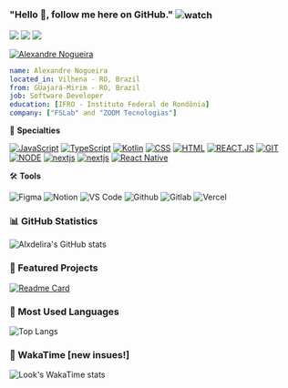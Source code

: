 ### "Hello 👋, follow me here on GitHub."  <img align="center" alt="watch" margin="10px" src="https://img.shields.io/github/followers/Alxdelira?style=social&label=Follow&maxAge=2592000" />

<div align="left">
  <p>
  <a target="_blank" href="https://www.linkedin.com/in/alxdelira/"><img src="https://img.shields.io/badge/linkedin-%230077B5.svg?style=for-the-badge&logo=linkedin&logoColor=white"/></a>
  <a target="_blank" href="https://www.instagram.com/alx_delira"><img src="https://img.shields.io/badge/Instagram-E4405F?style=for-the-badge&logo=instagram&logoColor=white"></a>  
  <a href = "mailto:alx.delira@gmail.com"><img src="https://img.shields.io/badge/-Gmail-%23333?style=for-the-badge&logo=gmail&logoColor=white" target="_blank"></a>
  </p> 
   <p align="left"> <a href="https://github.com/ryo-ma/github-profile-trophy"><img src="https://github-profile-trophy.vercel.app/?username=Alxdelira&theme=algolia" alt="Alexandre Nogueira" /></a> </p>
</div>

```yaml
name: Alexandre Nogueira
located_in: Vilhena - RO, Brazil
from: GUajará-Mirim - RO, Brazil
job: Software Developer
education: [IFRO - Instituto Federal de Rondônia]
company: ["FSLab" and "ZOOM Tecnologias"]
```

📱 **Specialties**
<div align="left">
  <a href="https://github.com/Alxdelira?tab=repositories&language=javascript"><img src="https://img.shields.io/badge/JavaScript-F7DF1E?style=for-the-badge&logo=javascript&logoColor=black" alt="JavaScript"/></a>
  <a href="https://github.com/Alxdelira?tab=repositories&language=typescript"><img src="https://img.shields.io/badge/typescript-%23007ACC.svg?style=for-the-badge&logo=typescript&logoColor=white" alt="TypeScript"/></a>
  <a href="https://github.com/Alxdelira?tab=repositories&language=kotlin"><img src="https://img.shields.io/badge/kotlin-%237F52FF.svg?style=for-the-badge&logo=kotlin&logoColor=white" alt="Kotlin"/></a>
  <a href="https://github.com/Alxdelira?tab=repositories&language=css"><img src="https://img.shields.io/badge/CSS-239120?&style=for-the-badge&logo=css3&logoColor=white" alt="CSS"/></a>
  <a href="https://github.com/Alxdelira?tab=repositories&language=html"><img src="https://img.shields.io/badge/HTML5-E34F26?style=for-the-badge&logo=html5&logoColor=white" alt="HTML"/></a>
  <a href="https://github.com/Alxdelira?tab=repositories&language=react"><img src="https://img.shields.io/badge/react-C.svg?style=for-the-badge&logo=react&color=282C34" alt="REACT.JS" /></a>
  <a href="https://github.com/Alxdelira?tab=repositories&language=git"><img src="https://img.shields.io/badge/git-%23F05033.svg?style=for-the-badge&logo=git&logoColor=white" alt="GIT" /></a>
  <a href="https://github.com/Alxdelira?tab=repositories&language=node"><img src="https://img.shields.io/badge/node.js-6DA55F?style=for-the-badge&logo=node.js&logoColor=white" alt="NODE" /></a>
  <a href="https://github.com/Alxdelira?tab=repositories&language=nextjs"><img src="https://img.shields.io/badge/Next.js-000000.svg?style=for-the-badge&logo=nextdotjs&logoColor=white" alt="nextjs"/></a>
  <a href="https://github.com/Alxdelira?tab=repositories&language=nextjs"><img src="https://img.shields.io/badge/Android Studio-96c901.svg?style=for-the-badge&logo=android" alt="nextjs"/></a>
  <a href="https://github.com/Alxdelira?tab=repositories&language=react"><img src="https://img.shields.io/badge/React Native-20232a.svg?style=for-the-badge&logo=react" alt="React Native"/></a>

</div>


🛠️ **Tools**
<div align="left">
  <img src="https://img.shields.io/badge/figma-%23F24E1E.svg?style=for-the-badge&logo=figma&logoColor=white" alt="Figma"/>
  <img src="https://img.shields.io/badge/Notion-%23000000.svg?style=for-the-badge&logo=notion&logoColor=" alt="Notion"/>
  <img src="https://img.shields.io/badge/Visual%20Studio%20Code-0078d7.svg?style=for-the-badge&logo=visual-studio-code&logoColor=white" alt="VS Code"/>
  <img src="https://img.shields.io/badge/github-%23121011.svg?style=for-the-badge&logo=github&logoColor=white" alt="Github"/>
  <img src="https://img.shields.io/badge/gitlab-%23181717.svg?style=for-the-badge&logo=gitlab&logoColor=white" alt="Gitlab"/>
  <img src="https://img.shields.io/badge/vercel-%23000000.svg?style=for-the-badge&logo=vercel&logoColor=white" alt="Vercel"/>  
</div>


### 📊 GitHub Statistics

![Alxdelira's GitHub stats](https://github-readme-stats.vercel.app/api?username=Alxdelira&show_icons=true&theme=dracula)

### 📌 Featured Projects

[![Readme Card](https://github-readme-stats.vercel.app/api/pin/?username=Alxdelira&repo=levantamentoInventario&theme=dracula)](https://github.com/Alxdelira/levantamentoInventario)

### 🚀 Most Used Languages

![Top Langs](https://github-readme-stats.vercel.app/api/top-langs/?username=Alxdelira&layout=compact&theme=dracula)


### 🚀 WakaTime [new insues!]

![Look's WakaTime stats](https://github-readme-stats.vercel.app/api/wakatime?username=alxdelira&theme=dracula)

